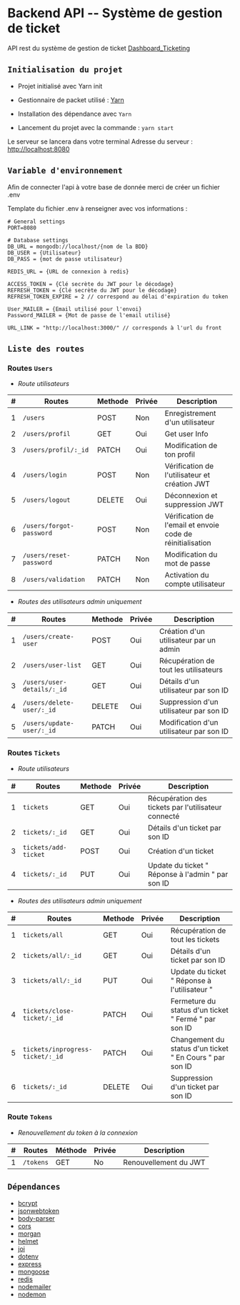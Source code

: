 # Backend API --  Système de gestion de ticket

API rest du système de gestion de ticket [Dashboard_Ticketing](https://github.com/Mamednoor/Dashboard_Ticketing)

## `Initialisation du projet`

- Projet initialisé avec Yarn init
- Gestionnaire de packet utilisé : [Yarn](https://yarnpkg.com/)

- Installation des dépendance avec `Yarn`
- Lancement du projet avec la commande : `yarn start`

Le serveur se lancera dans votre terminal
Adresse du serveur : [http://localhost:8080](http://localhost:8080)

## `Variable d'environnement`

Afin de connecter l'api à votre base de donnée merci de créer un fichier .env

Template du fichier .env à renseigner avec vos informations :

```
# General settings
PORT=8080

# Database settings
DB_URL = mongodb://localhost/{nom de la BDD}
DB_USER = {Utilisateur}
DB_PASS = {mot de passe utilisateur}

REDIS_URL = {URL de connexion à redis}

ACCESS_TOKEN = {Clé secrète du JWT pour le décodage}
REFRESH_TOKEN = {Clé secrète du JWT pour le décodage}
REFRESH_TOKEN_EXPIRE = 2 // correspond au délai d'expiration du token

User_MAILER = {Email utilisé pour l'envoi}
Password_MAILER = {Mot de passe de l'email utilisé}

URL_LINK = "http://localhost:3000/" // corresponds à l'url du front

```

## `Liste des routes`

### Routes `Users`

- *Route utilisateurs*

| #   | Routes                    | Methode | Privée     | Description                                                |
| --- | ------------------------- | ------  | ---------- | ---------------------------------------------------------- |
| 1   | `/users`                  | POST    | Non        | Enregistrement d'un utilisateur                            |
| 2   | `/users/profil`           | GET     | Oui        | Get user Info                                              |
| 3   | `/users/profil/:_id`      | PATCH   | Oui        | Modification de ton profil                                 |
| 4   | `/users/login`            | POST    | Non        | Vérification de l'utilisateur et création JWT              |
| 5   | `/users/logout`           | DELETE  | Oui        | Déconnexion et suppression JWT                             |
| 6   | `/users/forgot-password`  | POST    | Non        | Vérification de l'email et envoie code de réinitialisation |
| 7   | `/users/reset-password`   | PATCH   | Non        | Modification du mot de passe                               |
| 8   | `/users/validation`       | PATCH   | Non        | Activation du compte utilisateur                           |

- *Routes des utilisateurs admin uniquement*

| #   | Routes                     | Methode | Privée     | Description                                      |
| --- | -------------------------- | ------- | ---------- | ------------------------------------------------ |
| 1   | `/users/create-user`       | POST    | Oui        | Création d'un utilisateur par un admin           |
| 2   | `/users/user-list`         | GET     | Oui        | Récupération de tout les utilisateurs            |
| 3   | `/users/user-details/:_id` | GET     | Oui        | Détails d'un utilisateur par son ID              |
| 4   | `/users/delete-user/:_id`  | DELETE  | Oui        | Suppression d'un utilisateur par son ID          |
| 5   | `/users/update-user/:_id`  | PATCH   | Oui        | Modification d'un utilisateur par son ID         |

### Routes `Tickets`

- *Route utilisateurs*

| #   | Routes                      | Methode | Privée   | Description                                         |
| --- | --------------------------- | ------- | -------- | --------------------------------------------------- |
| 1   | `tickets`                   | GET     | Oui      | Récupération des tickets par l'utilisateur connecté |
| 2   | `tickets/:_id`              | GET     | Oui      | Détails d'un ticket par son ID                      |
| 3   | `tickets/add-ticket`        | POST    | Oui      | Création d'un ticket                                |
| 4   | `tickets/:_id`              | PUT     | Oui      | Update du ticket " Réponse à l'admin " par son ID   |

- *Routes des utilisateurs admin uniquement*

| #   | Routes                           | Methode | Privée   | Description                                              |
| --- | -------------------------------- | ------- | -------- | -------------------------------------------------------- |
| 1   | `tickets/all`                    | GET     | Oui      | Récupération de tout les tickets                         |
| 2   | `tickets/all/:_id`               | GET     | Oui      | Détails d'un ticket par son ID                           |
| 3   | `tickets/all/:_id`               | PUT     | Oui      | Update du ticket " Réponse à l'utilisateur "             |
| 4   | `tickets/close-ticket/:_id`      | PATCH   | Oui      | Fermeture du status d'un ticket " Fermé " par son ID     |
| 5   | `tickets/inprogress-ticket/:_id` | PATCH   | Oui      | Changement du status d'un ticket " En Cours " par son ID |
| 6   | `tickets/:_id`                   | DELETE  | Oui      | Suppression d'un ticket par son ID                       |

### Route `Tokens`

- *Renouvellement du token à la connexion*

| #   | Routes      | Méthode | Privée   | Description            |
| --- | ----------- | ------- | -------- | ---------------------- |
| 1   | `/tokens`   | GET     | No       | Renouvellement du JWT  |


## `Dépendances`

- [bcrypt](https://github.com/kelektiv/node.bcrypt.js#readme)  
- [jsonwebtoken](https://jwt.io/)  
- [body-parser](https://github.com/expressjs/body-parser#readme)  
- [cors](https://yarnpkg.com/package/cors#installation)  
- [morgan](https://yarnpkg.com/package/morgan)  
- [helmet](https://yarnpkg.com/package/helmet)  
- [joi](https://joi.dev/api/?v=17.5.0)  
- [dotenv](https://yarnpkg.com/package/dotenv)  
- [express](https://expressjs.com/fr/)  
- [mongoose](https://mongoosejs.com/)  
- [redis](https://redis.io/)  
- [nodemailer](https://nodemailer.com/about/)  
- [nodemon](https://yarnpkg.com/package/nodemon)
